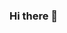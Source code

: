 ### Hi there 👋

<!--
**gwpl/gwpl** is a ✨ _special_ ✨ repository because its `README.md` (this file) appears on your GitHub profile.

Here are some ideas to get you started:

* 👀 I’m interested in ...
* 🌱 I’m currently learning ...
* 💞️ I’m looking to collaborate on ...
* 📫 How to reach me ...

- 🔭 I’m currently working on ...
- 🌱 I’m currently learning ...
- 👯 I’m looking to collaborate on ...
- 🤔 I’m looking for help with ...
- 💬 Ask me about ...
- 📫 How to reach me: ...
- 😄 Pronouns: ...
- ⚡ Fun fact: ...
-->

